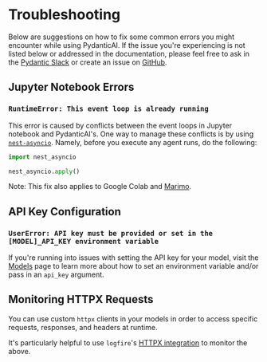 # Troubleshooting

Below are suggestions on how to fix some common errors you might encounter while using PydanticAI. If the issue you're experiencing is not listed below or addressed in the documentation, please feel free to ask in the [Pydantic Slack](help.md) or create an issue on [GitHub](https://github.com/pydantic/pydantic-ai/issues).

## Jupyter Notebook Errors

### `RuntimeError: This event loop is already running`

This error is caused by conflicts between the event loops in Jupyter notebook and PydanticAI's. One way to manage these conflicts is by using [`nest-asyncio`](https://pypi.org/project/nest-asyncio/). Namely, before you execute any agent runs, do the following:
```python {test="skip"}
import nest_asyncio

nest_asyncio.apply()
```
Note: This fix also applies to Google Colab and [Marimo](https://github.com/marimo-team/marimo).

## API Key Configuration

### `UserError: API key must be provided or set in the [MODEL]_API_KEY environment variable`

If you're running into issues with setting the API key for your model, visit the [Models](models/index.md) page to learn more about how to set an environment variable and/or pass in an `api_key` argument.

## Monitoring HTTPX Requests

You can use custom `httpx` clients in your models in order to access specific requests, responses, and headers at runtime.

It's particularly helpful to use `logfire`'s [HTTPX integration](logfire.md#monitoring-http-requests) to monitor the above.
